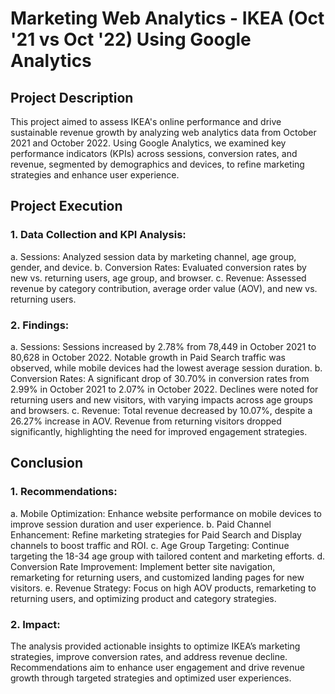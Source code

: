 # Marketing Web Analytics - IKEA (Oct '21 vs Oct '22) Using Google Analytics

## Project Description
This project aimed to assess IKEA's online performance and drive sustainable revenue growth by analyzing web analytics data from October 2021 and October 2022. Using Google Analytics, we examined key performance indicators (KPIs) across sessions, conversion rates, and revenue, segmented by demographics and devices, to refine marketing strategies and enhance user experience.

## Project Execution
### 1. Data Collection and KPI Analysis:

a. Sessions: Analyzed session data by marketing channel, age group, gender, and device.
b. Conversion Rates: Evaluated conversion rates by new vs. returning users, age group, and browser.
c. Revenue: Assessed revenue by category contribution, average order value (AOV), and new vs. returning users.

### 2. Findings:

a. Sessions: Sessions increased by 2.78% from 78,449 in October 2021 to 80,628 in October 2022. Notable growth in Paid Search traffic was observed, while mobile devices had the lowest average session duration.
b. Conversion Rates: A significant drop of 30.70% in conversion rates from 2.99% in October 2021 to 2.07% in October 2022. Declines were noted for returning users and new visitors, with varying impacts across age groups and browsers.
c. Revenue: Total revenue decreased by 10.07%, despite a 26.27% increase in AOV. Revenue from returning visitors dropped significantly, highlighting the need for improved engagement strategies.

## Conclusion
### 1. Recommendations:

a. Mobile Optimization: Enhance website performance on mobile devices to improve session duration and user experience.
b. Paid Channel Enhancement: Refine marketing strategies for Paid Search and Display channels to boost traffic and ROI.
c. Age Group Targeting: Continue targeting the 18-34 age group with tailored content and marketing efforts.
d. Conversion Rate Improvement: Implement better site navigation, remarketing for returning users, and customized landing pages for new visitors.
e. Revenue Strategy: Focus on high AOV products, remarketing to returning users, and optimizing product and category strategies.

### 2. Impact:

The analysis provided actionable insights to optimize IKEA’s marketing strategies, improve conversion rates, and address revenue decline. Recommendations aim to enhance user engagement and drive revenue growth through targeted strategies and optimized user experiences.
